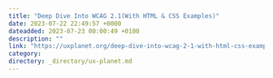 ```yaml
---
title: "Deep Dive Into WCAG 2.1(With HTML & CSS Examples)"
date: 2023-07-22 22:49:57 +0000
dateadded: 2023-07-23 00:00:49 +0100
description: ""
link: "https://uxplanet.org/deep-dive-into-wcag-2-1-with-html-css-examples-59845b2174c4?source=rss----819cc2aaeee0---4"
category:
directory: _directory/ux-planet.md
---
```

